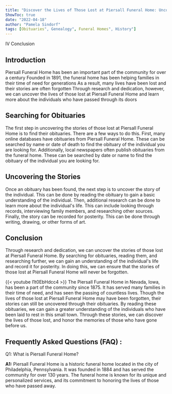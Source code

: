```yaml
---
title: "Discover the Lives of Those Lost at Piersall Funeral Home: Uncover Their Stories Through Obituaries"
ShowToc: true 
date: "2022-04-18"
author: "Pamela Sindorf" 
tags: [Obituaries", Genealogy", Funeral Homes", History"]
---
```

IV Conclusion 

## Introduction 

Piersall Funeral Home has been an important part of the community for over a century Founded in 1891, the funeral home has been helping families in their time of need for generations As a result, many lives have been lost and their stories are often forgotten Through research and dedication, however, we can uncover the lives of those lost at Piersall Funeral Home and learn more about the individuals who have passed through its doors

## Searching for Obituaries

The first step in uncovering the stories of those lost at Piersall Funeral Home is to find their obituaries. There are a few ways to do this. First, many online databases have obituaries from Piersall Funeral Home. These can be searched by name or date of death to find the obituary of the individual you are looking for. Additionally, local newspapers often publish obituaries from the funeral home. These can be searched by date or name to find the obituary of the individual you are looking for. 

## Uncovering the Stories

Once an obituary has been found, the next step is to uncover the story of the individual. This can be done by reading the obituary to gain a basic understanding of the individual. Then, additional research can be done to learn more about the individual's life. This can include looking through records, interviewing family members, and researching other sources. Finally, the story can be recorded for posterity. This can be done through writing, drawing, or other forms of art. 

## Conclusion 

Through research and dedication, we can uncover the stories of those lost at Piersall Funeral Home. By searching for obituaries, reading them, and researching further, we can gain an understanding of the individual's life and record it for posterity. In doing this, we can ensure that the stories of those lost at Piersall Funeral Home will never be forgotten.

{{< youtube l1t0EbHdcc4 >}} 
The Piersall Funeral Home in Nevada, Iowa, has been a part of the community since 1875. It has served many families in their time of need, and has seen the passing of countless lives. Though the lives of those lost at Piersall Funeral Home may have been forgotten, their stories can still be uncovered through their obituaries. By reading these obituaries, we can gain a greater understanding of the individuals who have been laid to rest in this small town. Through these stories, we can discover the lives of those lost, and honor the memories of those who have gone before us.

## Frequently Asked Questions (FAQ) :
Q1: What is Piersall Funeral Home?

**A1:** Piersall Funeral Home is a historic funeral home located in the city of Philadelphia, Pennsylvania. It was founded in 1884 and has served the community for over 130 years. The funeral home is known for its unique and personalized services, and its commitment to honoring the lives of those who have passed away.



